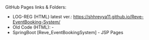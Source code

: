 GitHub Pages links & Folders: 
* LOG-REG (HTML) latest ver.: https://shhreyya11.github.io/Reve-EventBooking-System/
* Old Code (HTML): -
* SpringBoot [Reve_EventBookingSystem] - JSP Pages
